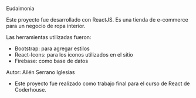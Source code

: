 Eudaimonia

Este proyecto fue desarrollado con ReactJS. Es una tienda de e-commerce para un negocio de ropa interior.

Las herramientas utilizadas fueron:

- Bootstrap: para agregar estilos
- React-Icons: para los iconos utilizados en el sitio
- Firebase: como base de datos

Autor:
Ailén Serrano Iglesias

- Este proyecto fue realizado como trabajo final para el curso de React de Coderhouse.
